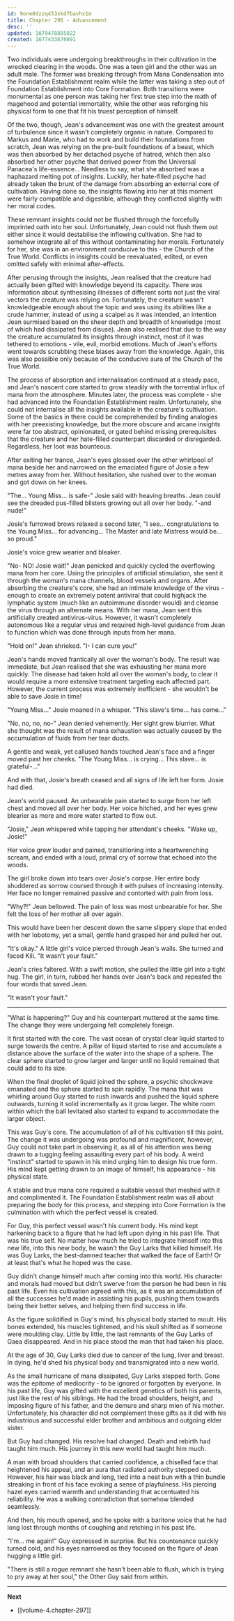 ```yaml
---
id: 9one0dzzq453xkd7bavhx1m
title: Chapter 296 - Advancement
desc: ''
updated: 1679478885022
created: 1677433870891
---
```


Two individuals were undergoing breakthroughs in their cultivation in the wrecked clearing in the woods. One was a teen girl and the other was an adult male. The former was breaking through from Mana Condensation into the Foundation Establishment realm while the latter was taking a step out of Foundation Establishment into Core Formation. Both transitions were monumental as one person was taking her first true step into the math of magehood and potential immortality, while the other was reforging his physical form to one that fit his truest perception of himself.

Of the two, though, Jean's advancement was one with the greatest amount of turbulence since it wasn't completely organic in nature. Compared to Markus and Marie, who had to work and build their foundations from scratch, Jean was relying on the pre-built foundations of a beast, which was then absorbed by her detached psyche of hatred, which then also absorbed her other psyche that derived power from the Universal Panacea's life-essence... Needless to say, what she absorbed was a haphazard melting pot of insights. Luckily, her hate-filled psyche had already taken the brunt of the damage from absorbing an external core of cultivation. Having done so, the insights flowing into her at this moment were fairly compatible and digestible, although they conflicted slightly with her moral codes.

These remnant insights could not be flushed through the forcefully imprinted oath into her soul. Unfortunately, Jean could not flush them out either since it would destabilise the inflowing cultivation. She had to somehow integrate all of this without contaminating her morals. Fortunately for her, she was in an environment conducive to this - the Church of the True World. Conflicts in insights could be reevaluated, edited, or even omitted safely with minimal after-effects.

After perusing through the insights, Jean realised that the creature had actually been gifted with knowledge beyond its capacity. There was information about synthesising illnesses of different sorts not just the viral vectors the creature was relying on. Fortunately, the creature wasn't knowledgeable enough about the topic and was using its abilities like a crude hammer, instead of using a scalpel as it was intended, an intention Jean surmised based on the sheer depth and breadth of knowledge (most of which had dissipated from disuse). Jean also realised that due to the way the creature accumulated its insights through instinct, most of it was tethered to emotions - vile, evil, morbid emotions. Much of Jean's efforts went towards scrubbing these biases away from the knowledge. Again, this was also possible only because of the conducive aura of the Church of the True World.

The process of absorption and internalisation continued at a steady pace, and Jean's nascent core started to grow steadily with the torrential influx of mana from the atmosphere. Minutes later, the process was complete - she had advanced into the Foundation Establishment realm. Unfortunately, she could not internalise all the insights available in the creature's cultivation. Some of the basics in there could be comprehended by finding analogies with her preexisting knowledge, but the more obscure and arcane insights were far too abstract, opinionated, or gated behind missing prerequisites that the creature and her hate-filled counterpart discarded or disregarded. Regardless, her loot was bounteous.

After exiting her trance, Jean's eyes glossed over the other whirlpool of mana beside her and narrowed on the emaciated figure of Josie a few metres away from her. Without hesitation, she rushed over to the woman and got down on her knees.

"The... Young Miss... is safe-" Josie said with heaving breaths. Jean could see the dreaded pus-filled blisters growing out all over her body. "-and nude!"

Josie's furrowed brows relaxed a second later, "I see... congratulations to the Young Miss... for advancing... The Master and late Mistress would be... so proud."

Josie's voice grew wearier and bleaker.

"No- NO! Josie wait!" Jean panicked and quickly cycled the overflowing mana from her core. Using the principles of artificial stimulation, she sent it through the woman's mana channels, blood vessels and organs. After absorbing the creature's core, she had an intimate knowledge of the virus - enough to create an extremely potent antiviral that could highjack the lymphatic system (much like an autoimmune disorder would) and cleanse the virus through an alternate means. With her mana, Jean sent this artificially created antivirus-virus. However, it wasn't completely autonomous like a regular virus and required high-level guidance from Jean to function which was done through inputs from her mana.

"Hold on!" Jean shrieked. "I- I can cure you!"

Jean's hands moved frantically all over the woman's body. The result was immediate, but Jean realised that she was exhausting her mana more quickly. The disease had taken hold all over the woman's body, to clear it would require a more extensive treatment targeting each affected part. However, the current process was extremely inefficient - she wouldn't be able to save Josie in time!

"Young Miss..." Josie moaned in a whisper. "This slave's time... has come..."

"No, no, no, no-" Jean denied vehemently. Her sight grew blurrier. What she thought was the result of mana exhaustion was actually caused by the accumulation of fluids from her tear ducts.

A gentle and weak, yet callused hands touched Jean's face and a finger moved past her cheeks. "The Young Miss... is crying... This slave... is grateful-..."

And with that, Josie's breath ceased and all signs of life left her form. Josie had died.

Jean's world paused. An unbearable pain started to surge from her left chest and moved all over her body. Her voice hitched, and her eyes grew blearier as more and more water started to flow out.

"Josie," Jean whispered while tapping her attendant's cheeks. "Wake up, Josie!"

Her voice grew louder and pained, transitioning into a heartwrenching scream, and ended with a loud, primal cry of sorrow that echoed into the woods.

The girl broke down into tears over Josie's corpse. Her entire body shuddered as sorrow coursed through it with pulses of increasing intensity. Her face no longer remained passive and contorted with pain from loss.

"Why?!" Jean bellowed. The pain of loss was most unbearable for her. She felt the loss of her mother all over again.

This would have been her descent down the same slippery slope that ended with her lobotomy, yet a small, gentle hand grasped her and pulled her out.

"It's okay." A little girl's voice pierced through Jean's wails. She turned and faced Kili. "It wasn't your fault."

Jean's cries faltered. With a swift motion, she pulled the little girl into a tight hug. The girl, in turn, rubbed her hands over Jean's back and repeated the four words that saved Jean.

"It wasn't your fault."

____

"What is happening?" Guy and his counterpart muttered at the same time. The change they were undergoing felt completely foreign.

It first started with the core. The vast ocean of crystal clear liquid started to surge towards the centre. A pillar of liquid started to rise and accumulate a distance above the surface of the water into the shape of a sphere. The clear sphere started to grow larger and larger until no liquid remained that could add to its size.

When the final droplet of liquid joined the sphere, a psychic shockwave emanated and the sphere started to spin rapidly. The mana that was whirling around Guy started to rush inwards and pushed the liquid sphere outwards, turning it solid incrementally as it grow larger. The white room within which the ball levitated also started to expand to accommodate the larger object.

This was Guy's core. The accumulation of all of his cultivation till this point. The change it was undergoing was profound and magnificent, however, Guy could not take part in observing it, as all of his attention was being drawn to a tugging feeling assaulting every part of his body. A weird "instinct" started to spawn in his mind urging him to design his true form. His mind kept getting drawn to an image of himself, his appearance - his physical state.

A stable and true mana core required a suitable vessel that meshed with it and complimented it. The Foundation Establishment realm was all about preparing the body for this process, and stepping into Core Formation is the culmination with which the perfect vessel is created.

For Guy, this perfect vessel wasn't his current body. His mind kept harkening back to a figure that he had left upon dying in his past life. That was his true self. No matter how much he tried to integrate himself into this new life, into this new body, he wasn't the Guy Larks that killed himself. He was Guy Larks, the best-damned teacher that walked the face of Earth! Or at least that's what he hoped was the case.

Guy didn't change himself much after coming into this world. His character and morals had moved but didn't swerve from the person he had been in his past life. Even his cultivation agreed with this, as it was an accumulation of all the successes he'd made in assisting his pupils, pushing them towards being their better selves, and helping them find success in life.

As the figure solidified in Guy's mind, his physical body started to moult. His bones extended, his muscles tightened, and his skull shifted as if someone were moulding clay. Little by little, the last remnants of the Guy Larks of Gaea disappeared. And in his place stood the man that had taken his place.

At the age of 30, Guy Larks died due to cancer of the lung, liver and breast. In dying, he'd shed his physical body and transmigrated into a new world.

As the small hurricane of mana dissipated, Guy Larks stepped forth. Gone was the epitome of mediocrity - to be ignored or forgotten by everyone. In his past life, Guy was gifted with the excellent genetics of both his parents, just like the rest of his siblings. He had the broad shoulders, height, and imposing figure of his father, and the demure and sharp mien of his mother. Unfortunately, his character did not complement these gifts as it did with his industrious and successful elder brother and ambitious and outgoing elder sister.

But Guy had changed. His resolve had changed. Death and rebirth had taught him much. His journey in this new world had taught him much.

A man with broad shoulders that carried confidence, a chiselled face that heightened his appeal, and an aura that radiated authority stepped out. However, his hair was black and long, tied into a neat bun with a thin bundle streaking in front of his face evoking a sense of playfulness. His piercing hazel eyes carried warmth and understanding that accentuated his reliability. He was a walking contradiction that somehow blended seamlessly.

And then, his mouth opened, and he spoke with a baritone voice that he had long lost through months of coughing and retching in his past life.

"I'm... me again!" Guy expressed in surprise. But his countenance quickly turned cold, and his eyes narrowed as they focused on the figure of Jean hugging a little girl.

"There is still a rogue remnant she hasn't been able to flush, which is trying to pry away at her soul," the Other Guy said from within.

____

**Next**
* [[volume-4.chapter-297]]